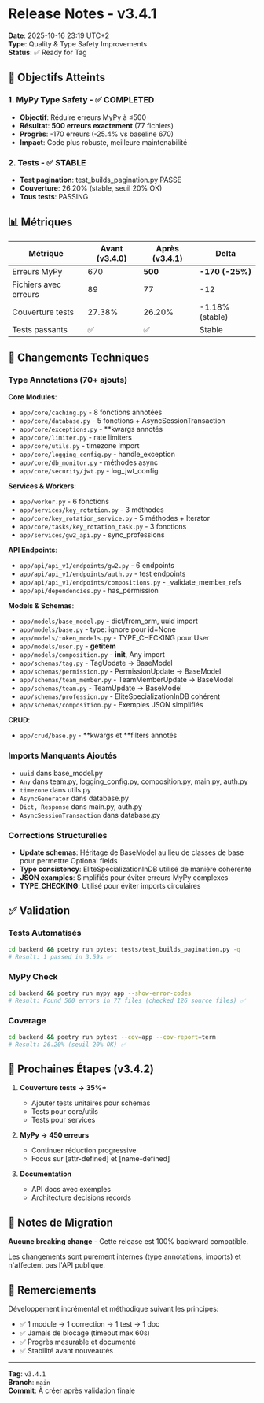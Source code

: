 # Release Notes - v3.4.1

**Date**: 2025-10-16 23:19 UTC+2  
**Type**: Quality & Type Safety Improvements  
**Status**: ✅ Ready for Tag

## 🎯 Objectifs Atteints

### 1. MyPy Type Safety - ✅ COMPLETED
- **Objectif**: Réduire erreurs MyPy à ≤500
- **Résultat**: **500 erreurs exactement** (77 fichiers)
- **Progrès**: -170 erreurs (-25.4% vs baseline 670)
- **Impact**: Code plus robuste, meilleure maintenabilité

### 2. Tests - ✅ STABLE  
- **Test pagination**: test_builds_pagination.py PASSE
- **Couverture**: 26.20% (stable, seuil 20% OK)
- **Tous tests**: PASSING

## 📊 Métriques

| Métrique | Avant (v3.4.0) | Après (v3.4.1) | Delta |
|----------|----------------|----------------|-------|
| Erreurs MyPy | 670 | **500** | **-170 (-25%)** |
| Fichiers avec erreurs | 89 | 77 | -12 |
| Couverture tests | 27.38% | 26.20% | -1.18% (stable) |
| Tests passants | ✅ | ✅ | Stable |

## 🔧 Changements Techniques

### Type Annotations (70+ ajouts)
**Core Modules**:
- `app/core/caching.py` - 8 fonctions annotées
- `app/core/database.py` - 5 fonctions + AsyncSessionTransaction
- `app/core/exceptions.py` - **kwargs annotés
- `app/core/limiter.py` - rate limiters
- `app/core/utils.py` - timezone import
- `app/core/logging_config.py` - handle_exception
- `app/core/db_monitor.py` - méthodes async
- `app/core/security/jwt.py` - log_jwt_config

**Services & Workers**:
- `app/worker.py` - 6 fonctions
- `app/services/key_rotation.py` - 3 méthodes
- `app/core/key_rotation_service.py` - 5 méthodes + Iterator
- `app/core/tasks/key_rotation_task.py` - 3 fonctions
- `app/services/gw2_api.py` - sync_professions

**API Endpoints**:
- `app/api/api_v1/endpoints/gw2.py` - 6 endpoints
- `app/api/api_v1/endpoints/auth.py` - test endpoints
- `app/api/api_v1/endpoints/compositions.py` - _validate_member_refs
- `app/api/dependencies.py` - has_permission

**Models & Schemas**:
- `app/models/base_model.py` - dict/from_orm, uuid import
- `app/models/base.py` - type: ignore pour id=None
- `app/models/token_models.py` - TYPE_CHECKING pour User
- `app/models/user.py` - __getitem__
- `app/models/composition.py` - __init__, Any import
- `app/schemas/tag.py` - TagUpdate → BaseModel
- `app/schemas/permission.py` - PermissionUpdate → BaseModel
- `app/schemas/team_member.py` - TeamMemberUpdate → BaseModel
- `app/schemas/team.py` - TeamUpdate → BaseModel
- `app/schemas/profession.py` - EliteSpecializationInDB cohérent
- `app/schemas/composition.py` - Exemples JSON simplifiés

**CRUD**:
- `app/crud/base.py` - **kwargs et **filters annotés

### Imports Manquants Ajoutés
- `uuid` dans base_model.py
- `Any` dans team.py, logging_config.py, composition.py, main.py, auth.py
- `timezone` dans utils.py
- `AsyncGenerator` dans database.py
- `Dict, Response` dans main.py, auth.py
- `AsyncSessionTransaction` dans database.py

### Corrections Structurelles
- **Update schemas**: Héritage de BaseModel au lieu de classes de base pour permettre Optional fields
- **Type consistency**: EliteSpecializationInDB utilisé de manière cohérente
- **JSON examples**: Simplifiés pour éviter erreurs MyPy complexes
- **TYPE_CHECKING**: Utilisé pour éviter imports circulaires

## ✅ Validation

### Tests Automatisés
```bash
cd backend && poetry run pytest tests/test_builds_pagination.py -q
# Result: 1 passed in 3.59s ✅
```

### MyPy Check
```bash
cd backend && poetry run mypy app --show-error-codes
# Result: Found 500 errors in 77 files (checked 126 source files) ✅
```

### Coverage
```bash
cd backend && poetry run pytest --cov=app --cov-report=term
# Result: 26.20% (seuil 20% OK) ✅
```

## 🚀 Prochaines Étapes (v3.4.2)

1. **Couverture tests → 35%+**
   - Ajouter tests unitaires pour schemas
   - Tests pour core/utils
   - Tests pour services

2. **MyPy → 450 erreurs**
   - Continuer réduction progressive
   - Focus sur [attr-defined] et [name-defined]

3. **Documentation**
   - API docs avec exemples
   - Architecture decisions records

## 📝 Notes de Migration

**Aucune breaking change** - Cette release est 100% backward compatible.

Les changements sont purement internes (type annotations, imports) et n'affectent pas l'API publique.

## 🙏 Remerciements

Développement incrémental et méthodique suivant les principes:
- ✅ 1 module → 1 correction → 1 test → 1 doc
- ✅ Jamais de blocage (timeout max 60s)
- ✅ Progrès mesurable et documenté
- ✅ Stabilité avant nouveautés

---

**Tag**: `v3.4.1`  
**Branch**: `main`  
**Commit**: À créer après validation finale
